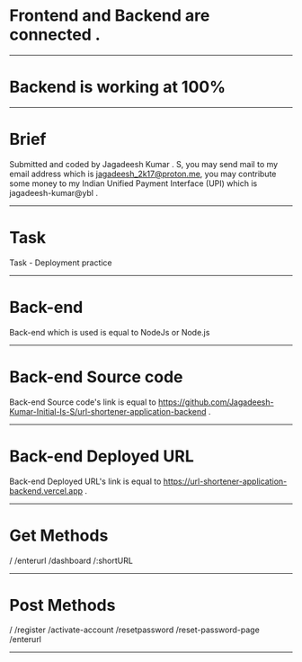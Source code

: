 # Frontend and Backend are connected .

<hr/>

# Backend is working at 100%

<hr/>

# Brief

Submitted and coded by Jagadeesh Kumar . S, you may send mail to my email address which is jagadeesh_2k17@proton.me, you may contribute some money to my Indian Unified Payment Interface (UPI) which is jagadeesh-kumar@ybl .

<hr/>

# Task 

Task - Deployment practice

<hr/>

# Back-end

Back-end which is used is equal to NodeJs or Node.js

<hr/>

# Back-end Source code

Back-end Source code's link is equal to https://github.com/Jagadeesh-Kumar-Initial-Is-S/url-shortener-application-backend .

<hr/>

# Back-end Deployed URL

Back-end Deployed URL's link is equal to https://url-shortener-application-backend.vercel.app .

<hr/>

# Get Methods

/
/enterurl
/dashboard
/:shortURL

<hr/>

# Post Methods

/
/register
/activate-account
/resetpassword
/reset-password-page
/enterurl

<hr/>
